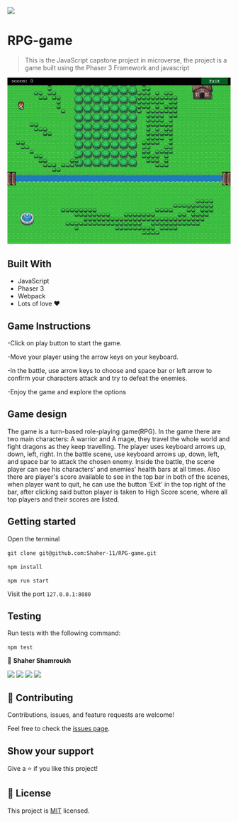 ![](https://img.shields.io/badge/RPG-game-blueviolet)

# RPG-game

> This is the JavaScript capstone project in microverse, the project is a  game built using the Phaser 3 Framework and javascript

![screenshot](./ss.JPG)


## Built With

- JavaScript
- Phaser 3
- Webpack
- Lots of love :heart:


## Game Instructions

-Click on play button to start the game.

-Move your player using the arrow keys on your keyboard.

-In the battle, use arrow keys to choose and space bar or left arrow to confirm your characters attack and try to defeat the enemies.

-Enjoy the game and explore the options


## Game design

The game is a turn-based role-playing game(RPG).
In the game there are two main characters: A warrior and A mage, they travel the whole world and fight dragons as they keep travelling. The player uses keyboard arrows up, down, left, right. 
In the battle scene, use keyboard arrows up, down, left, and space bar to attack the chosen enemy.
Inside the battle, the scene player can see his characters' and enemies' health bars at all times. Also there are player's score available to see in the top bar in both of the scenes, when player want to quit, he can use the button 'Exit' in the top right of the bar, after clicking said button player is taken to High Score scene, where all top players and their scores are listed.

## Getting started

Open the terminal

`git clone git@github.com:Shaher-11/RPG-game.git`

`npm install`

`npm run start`

Visit the port `127.0.0.1:8080`

## Testing

Run tests with the following command:

`npm test`


👤 **Shaher Shamroukh**
 
[<code><img height="26" src="https://cdn.iconscout.com/icon/free/png-256/github-153-675523.png"></code>](https://github.com/Shaher-11)
[<code><img height="26" src="https://upload.wikimedia.org/wikipedia/sco/thumb/9/9f/Twitter_bird_logo_2012.svg/1200px-Twitter_bird_logo_2012.svg.png"></code>](https://twitter.com/ShaherShamroukh/)
[<code><img height="26" src="https://upload.wikimedia.org/wikipedia/commons/thumb/c/c9/Linkedin.svg/1200px-Linkedin.svg.png"></code>](https://www.linkedin.com/in/shaher-shamroukh/)
 <a href="mailto:shahershamroukh@gmail.com?subject=Hey Shaher!"><img height="26" src="https://cdn.worldvectorlogo.com/logos/official-gmail-icon-2020-.svg"></a>
 

## 🤝 Contributing

Contributions, issues, and feature requests are welcome!

Feel free to check the [issues page](https://github.com/Shaher-11/udzilla/issues).

## Show your support

Give a ⭐️ if you like this project!

## 📝 License

This project is [MIT](../LICENSE) licensed.

